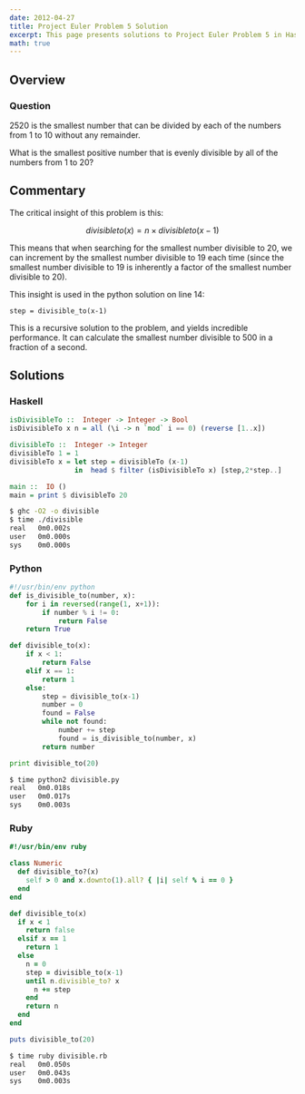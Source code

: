 ```yaml
---
date: 2012-04-27
title: Project Euler Problem 5 Solution
excerpt: This page presents solutions to Project Euler Problem 5 in Haskell, Python and Ruby.
math: true
---
```



## Overview


### Question

2520 is the smallest number that can be divided by each
of the numbers from 1 to 10 without any remainder.

What is the smallest positive number that is evenly divisible
by all of the numbers from 1 to 20?





## Commentary

The critical insight of this problem is this:

$$divisibleto(x) = n \times divisibleto(x-1)$$

This means that when searching for the smallest number divisible to 20,
we can increment by the smallest number divisible to 19 each time (since the 
smallest number divisible to 19 is inherently a factor of the smallest number
divisible to 20).

This insight is used in the python solution on line 14:

	step = divisible_to(x-1)

This is a recursive solution to the problem, and yields incredible performance. It can calculate
the smallest number divisible to 500 in a fraction of a second.



## Solutions

### Haskell

```haskell
isDivisibleTo ::  Integer -> Integer -> Bool
isDivisibleTo x n = all (\i -> n `mod` i == 0) (reverse [1..x])

divisibleTo ::  Integer -> Integer
divisibleTo 1 = 1
divisibleTo x = let step = divisibleTo (x-1)
                in  head $ filter (isDivisibleTo x) [step,2*step..]

main ::  IO ()
main = print $ divisibleTo 20
```


```bash
$ ghc -O2 -o divisible
$ time ./divisible
real   0m0.002s
user   0m0.000s
sys    0m0.000s
```



### Python

```python
#!/usr/bin/env python
def is_divisible_to(number, x):
    for i in reversed(range(1, x+1)):
        if number % i != 0:
            return False
    return True

def divisible_to(x):
    if x < 1:
        return False
    elif x == 1:
        return 1
    else:
        step = divisible_to(x-1)
        number = 0
        found = False
        while not found:
            number += step
            found = is_divisible_to(number, x)
        return number

print divisible_to(20)
```


```bash
$ time python2 divisible.py
real   0m0.018s
user   0m0.017s
sys    0m0.003s
```



### Ruby

```ruby
#!/usr/bin/env ruby

class Numeric
  def divisible_to?(x)
    self > 0 and x.downto(1).all? { |i| self % i == 0 }
  end
end

def divisible_to(x)
  if x < 1
    return false
  elsif x == 1
    return 1
  else
    n = 0
    step = divisible_to(x-1)
    until n.divisible_to? x
      n += step
    end
    return n
  end
end

puts divisible_to(20)
```


```bash
$ time ruby divisible.rb
real   0m0.050s
user   0m0.043s
sys    0m0.003s
```


